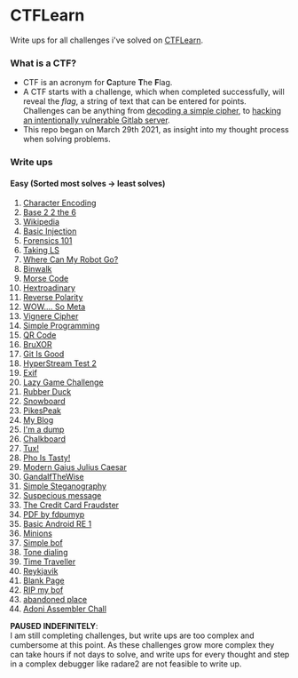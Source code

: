 # CTFLearn
Write ups for all challenges i've solved on [CTFLearn](https://ctflearn.com).

### What is a CTF?
- CTF is an acronym for **C**apture **T**he **F**lag. <br />
- A CTF starts with a challenge, which when completed successfully, will reveal the *flag*, a string of text that can be entered for points. <br />
Challenges can be anything from [decoding a simple cipher](https://github.com/XNUConner/CTFLearn/tree/master/challenges/suspecious_message), to [hacking an intentionally vulnerable Gitlab server](https://www.youtube.com/watch?v=LrLJuyAdoAg). <br />
- This repo began on March 29th 2021, as insight into my thought process when solving problems. <br />

### Write ups
#### Easy (Sorted most solves -> least solves)
1. [Character Encoding](https://github.com/XNUConner/CTFLearn/tree/master/challenges/character_encoding) <br/>
2. [Base 2 2 the 6](https://github.com/XNUConner/CTFLearn/tree/master/challenges/base_2_2_the_6) <br />
3. [Wikipedia](https://github.com/XNUConner/CTFLearn/tree/master/challenges/wikipedia) <br />
4. [Basic Injection](https://github.com/XNUConner/CTFLearn/tree/master/challenges/basic_injection) <br />
5. [Forensics 101](https://github.com/XNUConner/CTFLearn/tree/master/challenges/forensics_101) <br />
6. [Taking LS](https://github.com/XNUConner/CTFLearn/tree/master/challenges/taking_ls) <br />
7. [Where Can My Robot Go?](https://github.com/XNUConner/CTFLearn/tree/master/challenges/where_can_my_robot_go) <br />
8. [Binwalk](https://github.com/XNUConner/CTFLearn/tree/master/challenges/binwalk) <br />
9. [Morse Code](https://github.com/XNUConner/CTFLearn/tree/master/challenges/morse_code) <br />
10. [Hextroadinary](https://github.com/XNUConner/CTFLearn/tree/master/challenges/hextroadinary) <br />
11. [Reverse Polarity](https://github.com/XNUConner/CTFLearn/tree/master/challenges/reverse_polarity) <br />
12. [WOW.... So Meta](https://github.com/XNUConner/CTFLearn/tree/master/challenges/wow_so_meta) <br />
13. [Vignere Cipher](https://github.com/XNUConner/CTFLearn/tree/master/challenges/vignere_cipher) <br />
14. [Simple Programming](https://github.com/XNUConner/CTFLearn/tree/master/challenges/simple_programming) <br />
15. [QR Code](https://github.com/XNUConner/CTFLearn/tree/master/challenges/qr_code) <br />
16. [BruXOR](https://github.com/XNUConner/CTFLearn/tree/master/challenges/bruxor) <br />
17. [Git Is Good](https://github.com/XNUConner/CTFLearn/tree/master/challenges/git_is_good) <br />
18. [HyperStream Test 2](https://github.com/XNUConner/CTFLearn/tree/master/challenges/hyperstream_test_2) <br />
19. [Exif](https://github.com/XNUConner/CTFLearn/tree/master/challenges/exif) <br />
20. [Lazy Game Challenge](https://github.com/XNUConner/CTFLearn/tree/master/challenges/lazy_game_challenge) <br />
21. [Rubber Duck](https://github.com/XNUConner/CTFLearn/tree/master/challenges/rubber_duck) <br />
22. [Snowboard](https://github.com/XNUConner/CTFLearn/tree/master/challenges/snowboard) <br />
23. [PikesPeak](https://github.com/XNUConner/CTFLearn/tree/master/challenges/pikespeak) <br />
24. [My Blog](https://github.com/XNUConner/CTFLearn/tree/master/challenges/my_blog) <br />
25. [I'm a dump](https://github.com/XNUConner/CTFLearn/tree/master/challenges/im_a_dump) <br />
26. [Chalkboard](https://github.com/XNUConner/CTFLearn/tree/master/challenges/chalkboard) <br />
27. [Tux!](https://github.com/XNUConner/CTFLearn/tree/master/challenges/tux) <br />
28. [Pho Is Tasty!](https://github.com/XNUConner/CTFLearn/tree/master/challenges/pho_is_tasty) <br />
29. [Modern Gaius Julius Caesar](https://github.com/XNUConner/CTFLearn/tree/master/challenges/modern_gaius_julius_caesar) <br />
30. [GandalfTheWise](https://github.com/XNUConner/CTFLearn/tree/master/challenges/gandalfthewise) <br />
31. [Simple Steganography](https://github.com/XNUConner/CTFLearn/tree/master/challenges/simple_steganography) <br />
32. [Suspecious message](https://github.com/XNUConner/CTFLearn/tree/master/challenges/suspecious_message) <br />
33. [The Credit Card Fraudster](https://github.com/XNUConner/CTFLearn/tree/master/challenges/the_credit_card_fraudster) <br />
34. [PDF by fdpumyp](https://github.com/XNUConner/CTFLearn/tree/master/challenges/pdf_by_fdpumyp) <br />
35. [Basic Android RE 1](https://github.com/XNUConner/CTFLearn/tree/master/challenges/basic_android_re_1) <br />
36. [Minions](https://github.com/XNUConner/CTFLearn/tree/master/challenges/minions) <br />
37. [Simple bof](https://github.com/XNUConner/CTFLearn/tree/master/challenges/simple_bof) <br />
38. [Tone dialing](https://github.com/XNUConner/CTFLearn/tree/master/challenges/tone_dialing) <br />
39. [Time Traveller](https://github.com/XNUConner/CTFLearn/tree/master/challenges/time_traveller) <br />
40. [Reykjavik](https://github.com/XNUConner/CTFLearn/tree/master/challenges/reykjavik) <br />
41. [Blank Page](https://github.com/XNUConner/CTFLearn/tree/master/challenges/blank_page) <br />
42. [RIP my bof](https://github.com/XNUConner/CTFLearn/tree/master/challenges/rip_my_bof) <br />
43. [abandoned place](https://github.com/XNUConner/CTFLearn/tree/master/challenges/abandoned_place) <br />
44. [Adoni Assembler Chall](https://github.com/XNUConner/CTFLearn/tree/master/challenges/adoni_assembler_chall) <br />

**PAUSED INDEFINITELY**: <br />
I am still completing challenges, but write ups are too complex and cumbersome at this point. As these challenges grow more complex they can take hours if not days to solve, and write ups for every thought and step in a complex debugger like radare2 are not feasible to write up. <br />

